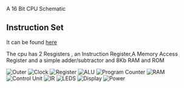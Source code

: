A 16 Bit CPU Schematic

## Instruction Set

It can be found [here](https://docs.google.com/spreadsheets/d/1bDObkBc0xerhLb_7aUqUZHJFpincPKz191_meNZrJVs/edit?usp=sharing)

The cpu has 2 Resgisters , an Instruction Register,A Memory Access Register and a simple adder/subtractor and 8Kb RAM and ROM 

![Outer](Photos/16bitCpu.svg)
![Clock](Photos/clock-clock.svg)
![Register](Photos/resgister-sheet5F747766.svg)
![ALU](Photos/ALU-ALU.svg)
![Program Counter](Photos/ProgramCounter-ProgramCounter.svg)
![RAM](Photos/RAM-RAM.svg)
![Control Unit](Photos/ControlUnit-Control-Unit.svg)
![IR](Photos/IR-Instruction-Register.svg)
![LEDS](Photos/led16-LEDS.svg)
![Display](Photos/display-Display.svg)
![Power](Photos/power-Power.svg)
